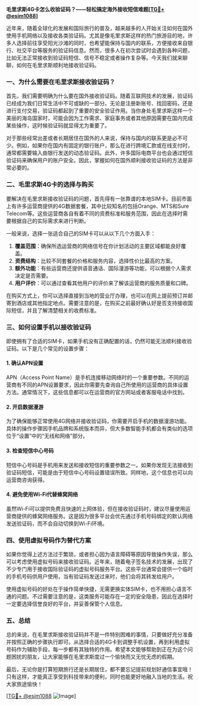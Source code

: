 **毛里求斯4G卡怎么收验证码？——轻松搞定海外接收短信难题[[TG💪+ @esim1088](https://t.me/s/esim1088)]**

近年来，随着全球化的发展和国际旅行的普及，越来越多的人开始关注如何在国外使用手机网络以及接收各类验证码。尤其是像毛里求斯这样的热门旅游目的地，许多人选择前往享受阳光沙滩的同时，也希望能保持与国内的联系，方便接收来自银行、社交平台等服务的验证码信息。然而，很多人在初次尝试时会遇到各种问题，比如无法正常接收到验证码短信、信号不稳定或者操作复杂等。今天我们就来聊聊，如何在毛里求斯顺利地接收验证码。

### 一、为什么需要在毛里求斯接收验证码？

首先，我们需要明确为什么要在国外接收验证码。随着互联网技术的发展，验证码已经成为我们日常生活中不可或缺的一部分。无论是注册新账号、找回密码，还是进行支付交易，验证码都起到了重要的安全验证作用。当你身处毛里求斯这样一个美丽的海岛国家时，可能会因为工作需求、家庭事务或者其他原因需要在国内完成某些操作，这时候验证码就显得尤为重要了。

对于那些经常出差或者长期居住在国外的人来说，保持与国内的联系更是必不可少。例如，如果你在国内有固定的银行账户，那么在进行跨境汇款或在线支付时，通常都需要输入由银行发送的动态验证码。此外，许多国际电商平台也会通过短信验证码来确保用户的账户安全。因此，掌握如何在国外顺利接收验证码的方法是非常必要的。

### 二、毛里求斯4G卡的选择与购买

要解决在毛里求斯接收验证码的问题，首先得有一张靠谱的本地SIM卡。目前市面上有许多运营商提供的4G数据套餐，其中比较知名的包括Orange、MTS和Sure Telecom等。这些运营商各自有着不同的资费标准和服务范围，因此在选择时需要根据自己的实际需求来进行判断。

一般来说，选择一张适合自己的SIM卡可以从以下几个方面入手：

1. **覆盖范围**：确保所选运营商的网络信号在你计划活动的主要区域都能良好覆盖。
2. **资费结构**：比较不同套餐的价格和服务内容，选择性价比最高的方案。
3. **额外功能**：有些运营商还提供语音通话、国际漫游等功能，可以根据个人需求决定是否需要。
4. **用户评价**：可以通过查看其他用户的评价来了解该运营商的服务质量和口碑。

在购买方式上，你可以选择直接到当地的营业厅办理，也可以在网上提前预订并邮寄到酒店或其他指定地点。需要注意的是，在购买之前最好确认好是否支持接收国际短信，并且了解清楚相关的收费标准。

### 三、如何设置手机以接收验证码

即使拥有了合适的SIM卡，如果手机没有正确配置的话，仍然可能无法顺利接收验证码。以下是几个常见的设置步骤：

#### 1. 确认APN设置
APN（Access Point Name）是手机连接移动网络时的一个重要参数。不同的运营商有不同的APN设置要求，因此你需要先查询自己所使用的运营商的具体设置方法。通常情况下，这些信息都可以在运营商的官方网站或者客服电话中找到。

#### 2. 开启数据漫游
为了确保能够正常使用4G网络并接收验证码，你需要开启手机的数据漫游功能。具体的操作步骤因手机品牌和系统版本而异，但大多数智能手机都会有类似的选项位于“设置”中的“无线和网络”部分。

#### 3. 检查短信中心号码
短信中心号码是手机用来发送和接收短信的重要参数之一。如果你发现无法接收到验证码短信，可能是由于短信中心号码设置错误所致。同样地，这个信息也可以向运营商咨询获得。

#### 4. 避免使用Wi-Fi代替蜂窝网络
虽然Wi-Fi可以提供免费且快速的上网体验，但在接收验证码时，建议尽量使用运营商提供的蜂窝网络服务。这是因为很多平台会优先通过手机号码绑定的默认网络发送验证码，而不会自动切换到Wi-Fi环境。

### 四、使用虚拟号码作为替代方案

如果你觉得上述方法过于繁琐，或者担心因为语言障碍等原因导致操作失误，那么可以考虑使用虚拟号码来接收验证码。近年来，随着电子签名技术的发展，出现了不少专门用于接收国际验证码的虚拟号码服务平台。这些平台通常会提供一个临时的手机号码供用户使用，当有验证码发送过来时，他们会将其转发给用户。

使用虚拟号码的好处在于操作简单快捷，无需更换实体SIM卡，也不用担心语言不通的问题。不过需要注意的是，这类服务可能存在一定的安全隐患，因此在选择时一定要选择信誉良好的平台，并妥善保管个人信息。

### 五、总结

总的来说，在毛里求斯接收验证码并不是一件特别困难的事情，只要做好充分准备并按照正确的步骤执行即可。从选择合适的4G卡到调整手机设置，再到利用虚拟号码作为辅助手段，每一步都有其独特的作用。希望本文能够帮助到正在为这个问题困扰的朋友，让大家能够在毛里求斯度过一个愉快而又无忧无虑的假期。

最后，无论你是打算短期旅行还是长期居住，都不要忘记提前规划好通信事宜哦！只有这样，才能真正享受到科技带来的便利，同时也能更好地融入当地的生活。祝大家旅途愉快！

[[TG💪+ @esim1088](https://t.me/s/esim1088) ![Image](https://i.postimg.cc/4NQfJmqS/Snipaste-2025-05-13-00-14-12.png)]